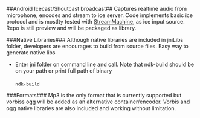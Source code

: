 ##Android Icecast/Shoutcast broadcast##
Captures realtime audio from microphone, encodes and stream to ice server. 
Code implements basic ice protocol and is mostlty tested with <a href="https://github.com/StreamMachine/StreamMachine">StreamMachine</a>, as ice input source.
Repo is still preview and will be packaged as library.

###Native Libraries###
Although native libraries are included in jniLibs folder, developers are encourages to build from source files. Easy way to generate native libs<br>
* Enter jni folder on command line and call. Note that ndk-build should be on your path or print full path of binary<br><br>
<code>ndk-build</code>


###Formats###
Mp3 is the only format that is currently supported but vorbiss ogg will be added as an alternative container/encoder. Vorbis and ogg native libraries are also included and working without limitation.




